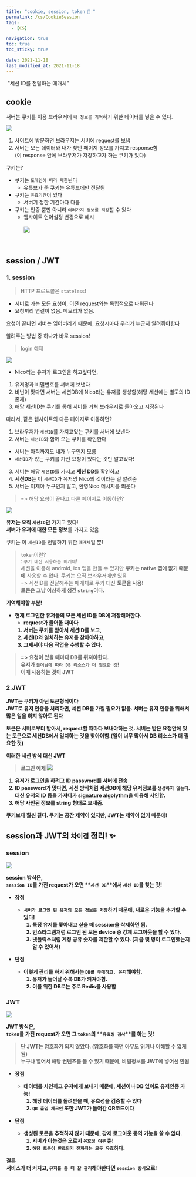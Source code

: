 ```yaml
---
title: "cookie, session, token 🍪 "
permalink: /cs/CookieSession
tags:
  - [CS]

navigation: true
toc: true
toc_sticky: true

date: 2021-11-18
last_modified_at: 2021-11-18
---
```


![]()
"세션 ID를 전달하는 매개체"

## cookie 

서버는 쿠키를 이용 브라우저에 `내 정보를 기억`하기 위한 데이터를 넣을 수 있다.

<img src="/assets/images/Cookie_what_is_cookie.jpeg" /><br/>

1. 사이트에 방문하면 브라우저는 서버에 request를 보냄
2. 서버는 모든 데이터와 내가 찾던 페이지 정보를 가지고 response함<br/>
(이 response 안에 브라우저가 저장하고자 하는 쿠키가 있다)

쿠키는?

- 쿠키는 `도메인에 따라 제한`된다
  - 유튜브가 준 쿠키는 유튜브에만 전달됨
- 쿠키는 `유효기간`이 있다
  - 서버기 정한 기간마다 다름
- 쿠키는 인증 뿐만 아니라 `여러가지 정보를 저장`할 수 있다
  - 웹사이트 언어설정 변경으로 예시<br/><br/>
<img src="/assets/images/Cookie_cookie.jpeg" /><br/>

<br/>

## session / JWT
### 1. session

> HTTP 프로토콜은 `stateless`!

- 서버로 가는 모든 요청이, 이전 request와는 독립적으로 다뤄진다
- 요청끼리 연결이 없음. 메모리가 없음.

요청이 끝나면 서버는 잊어버리기 때문에, 요청시마다 우리가 누군지 알려줘야한다

알려주는 방법 중 하나가 바로 session!

> login 예제

<img src="/assets/images/Cookie_login.jpeg" /><br/>


- Nico라는 유저가 로그인을 하고싶다면,

1. 유저명과 비밀번호를 서버에 보낸다
2. 비번이 맞다면 서버는 세션DB에 Nico라는 유저를 생성함(해당 세션에는 별도의 ID 존재)
3. 해당 세션ID는 쿠키를 통해 서버를 거쳐 브라우저로 돌아오고 저장된다

따라서, 같은 웹사이트의 다른 페이지로 이동하면?

1. 브라우저가 `세션ID`를 가지고있는 쿠키를 서버에 보낸다
2. 서버는 `세션ID`와 함께 오는 쿠키를 확인한다
  - 서버는 아직까지도 내가 누구인지 모름
  - `세션ID`가 있는 쿠키를 가진 요청이 있다는 것만 알고있다!
3. 서버는 해당 `세션ID`를 가지고 **세션 DB**를 확인하고
4. **세션DB**는 이 `세션ID`가 유저명 Nico의 것이라는 걸 알려줌
5. 서버는 이제야 누구인지 알고, 환영Nico 메시지를 띄운다


> => 해당 요청이 끝나고 다른 페이지로 이동하면?

<img src="/assets/images/Cookie_login_2.jpeg" /><br/>


**유저는 오직 `세션ID`만** 가지고 있다!<br/>
**서버가 유저에 대한 모든 정보**를 가지고 있음

쿠키는 이 `세션ID`를 전달하기 위한 `매개체`일 뿐!

> `token`이란?<br/>
  : `쿠키 대신 사용하는 매개체`! <br/>
    세션을 이용해 android, ios 앱을 만들 수 있지만 **쿠키는 native 앱에 없기 때문에** 사용할 수 없다. 쿠키는 오직 브라우저에만 있음<br/>
  => 세션ID를 전달해주는 매개체로 쿠키 대신 <strong>**토큰**<strong>을 사용!<br/>
  토큰은 그냥 이상하게 생긴 `string`이다.<br/>



**기억해야할 부분!**
- 현재 로그인한 유저들의 모든 세션 ID를 DB에 저장해아한다.
  - request가 들어올 때마다
  1. 서버는 쿠키를 받아서 세션ID를 보고,
  2. 세션ID와 일치하는 유저를 찾아야하고,
  3. 그제서야 다음 작업을 수행할 수 있다.
  
> => 요청이 있을 때마다 DB를 뒤져야한다.<br/>
유저가 `늘어남에 따라 DB 리소스가 더 필요한 것`!<br/>
이때 사용하는 것이 **JWT**

### 2.JWT



JWT는 쿠키가 아닌 토큰형식이다 <br/>
JWT로 유저 인증을 처리하면, 세션 DB를 가질 필요가 없음.
서버는 유저 인증을 위해서 많은 일을 하지 않아도 된다

토큰은 서버로부터 받아서, request할 때마다 보내야하는 것. 서버는 받은 요청안에 있는 토큰으로 세션DB에서 일치하는 것을 찾아야함.(일이 너무 많아서 DB 리소스가 더 필요한 것)

이러한 세션 방식 대신 JWT


> 로그인 예제
<img src="/assets/images/Cookie_JWT.jpeg" /><br/>


1. 유저가 로그인을 하려고 ID password를 서버에 전송
2. ID password가 맞다면,  세션 방식처럼 세션DB에 해당 유저정보를 `생성하지 않는다`.
대신 유저의 ID 등을 가져다가 signature algolythm을 이용해 사인함.
3. 해당 사인된 정보를 string 형태로 보내줌.

쿠키보다 훨씬 길다. 쿠키는 공간 제약이 있지만, JWT는 제약이 없기 때문에!


## session과 JWT의 `차이점` 정리! ✨

### session
<img src="/assets/images/Cookie_session_vs_JWT.jpeg" /><br/>

session 방식은,<br/>
`session ID`를 가진 request가 오면 **`세션 DB`**에서 `세션 ID`를 찾는 것!

- 장점
  - `서버가 로그인 된 유저의 모든 정보를 저장`하기 때문에, 새로운 기능을 추가할 수 있다!
    1. 특정 유저를 쫓아내고 싶을 때 **session을 삭제**하면 됨.
    2. 인스타그램처럼 로그인 된 모든 device 중 강제 로그아웃을 할 수 있다.
    3. 넷플릭스처럼 계정 공유 숫자를 제한할 수 있다. (지금 몇 명이 로그인했는지 알 수 있어서)

- 단점
  - 이렇게 관리를 하기 위해서는 `DB를 구매하고, 유지`해야함.
    1. 유저가 늘어날 수록 DB가 켜져야함.
    2. 이를 위한 DB로는 주로 Redis를 사용함


### JWT
<img src="/assets/images/Cookie_session_vs_JWT_2.jpeg" /><br/>

JWT 방식은,<br/>
`token`를 가진 request가 오면 그 `token`의 **`유효성 검사`**를 하는 것!

> 단 JWT는 암호화가 되지 않았다. (암호화를 하면 아무도 읽거나 이해할 수 없게 됨)<br/>
  누구나 열어서 해당 컨텐츠를 볼 수 있기 때문에, 비밀정보를 JWT에 넣어선 안됨


- 장점
  - 데이터를 사인하고 유저에게 보내기 때문에, 세션이나 DB 없이도 유저인증 가능!
    1. 해당 데이터를 돌려받을 때, 유효성을 검증할 수 있다
    2. `QR 출입 체크인` 또한 JWT가 들어간 QR코드이다

- 단점
  - 생성된 토큰을 추적하지 않기 때문에, 강제 로그아웃 등의 기능을 쓸 수 없다.
    1. 서버가 아는것은 오로지 `유효성 여부` 뿐!
    2. `해당 토큰이 만료되기 전까지는 모두 유효`하다.

**결론**
<br/>
서비스가 더 커지고, `유저를 좀 더 잘 관리`해야한다면 `session 방식`으로!